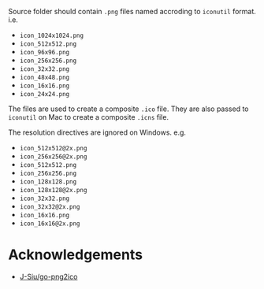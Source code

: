 Source folder should contain `.png` files named accroding to `iconutil` format. i.e.

* `icon_1024x1024.png`
* `icon_512x512.png`
* `icon_96x96.png`
* `icon_256x256.png`
* `icon_32x32.png`
* `icon_48x48.png`
* `icon_16x16.png`
* `icon_24x24.png`

The files are used to create a composite `.ico` file. They are also passed to `iconutil` on Mac to create a composite `.icns` file.

The resolution directives are ignored on Windows. e.g.

* `icon_512x512@2x.png`
* `icon_256x256@2x.png`
* `icon_512x512.png`
* `icon_256x256.png`
* `icon_128x128.png`
* `icon_128x128@2x.png`
* `icon_32x32.png`
* `icon_32x32@2x.png`
* `icon_16x16.png`
* `icon_16x16@2x.png`

# Acknowledgements

* [J-Siu/go-png2ico](https://github.com/J-Siu/go-png2ico)
